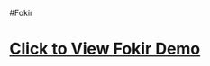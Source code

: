 # Fokir
<h1>
<a href="https://youssef-bah2.github.io/Fokir-portofolio/" target="_blank">Click to View Fokir Demo</a>  
<h1>

 
 
